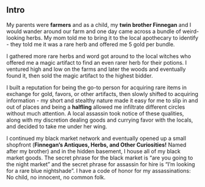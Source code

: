 ## Intro

My parents were **farmers** and as a child, my **twin brother Finnegan** and I would wander around our farm and one day came across a bundle of weird-looking herbs. My mom told me to bring it to the local apothecary to identify - they told me it was a rare herb and offered me 5 gold per bundle. 

I gathered more rare herbs and word got around to the local witches who offered me a magic artifact to find an even rarer herb for their potions. I ventured high and low on the farms and later the woods and eventually found it, then sold the magic artifact to the highest bidder.

I built a reputation for being the go-to person for acquiring rare items in exchange for gold, favors, or other artifacts, then slowly shifted to acquiring information - my short and stealthy nature made it easy for me to slip in and out of places and being a **halfling** allowed me infiltrate different circles without much attention. A local assassin took notice of these qualities, along with my discretion dealing goods and currying favor with the locals, and decided to take me under her wing. 

I continued my black market network and eventually opened up a small shopfront (**Finnegan’s Antiques, Herbs, and Other Curiosities!** Named after my brother) and in the hidden basement, I house all of my black market goods. The secret phrase for the black market is “are you going to the night market” and the secret phrase for assassin for hire is “I’m looking for a rare blue nightshade”. I have a code of honor for my assassinations: No child, no innocent, no common folk.
